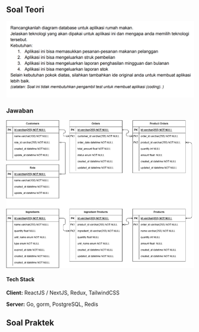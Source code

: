 ## Soal Teori

![soal teori](./soal_teori.png)

### Jawaban

![ERD restaurant app](./erd.png)


#### Tech Stack

**Client:** ReactJS / NextJS, Redux, TailwindCSS

**Server:** Go, gorm, PostgreSQL, Redis

## Soal Praktek